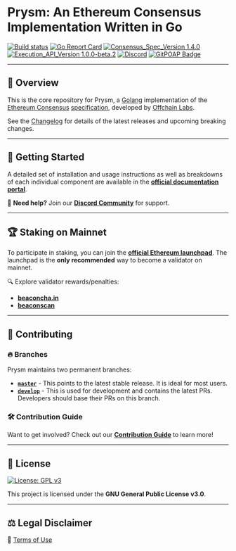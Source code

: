<h1 align="left">Prysm: An Ethereum Consensus Implementation Written in Go</h1>

<div align="left">
  
[![Build status](https://badge.buildkite.com/b555891daf3614bae4284dcf365b2340cefc0089839526f096.svg?branch=master)](https://buildkite.com/prysmatic-labs/prysm)
[![Go Report Card](https://goreportcard.com/badge/github.com/OffchainLabs/prysm)](https://goreportcard.com/report/github.com/OffchainLabs/prysm)
[![Consensus_Spec_Version 1.4.0](https://img.shields.io/badge/Consensus%20Spec%20Version-v1.4.0-blue.svg)](https://github.com/ethereum/consensus-specs/tree/v1.4.0)
[![Execution_API_Version 1.0.0-beta.2](https://img.shields.io/badge/Execution%20API%20Version-v1.0.0.beta.2-blue.svg)](https://github.com/ethereum/execution-apis/tree/v1.0.0-beta.2/src/engine)
[![Discord](https://user-images.githubusercontent.com/7288322/34471967-1df7808a-efbb-11e7-9088-ed0b04151291.png)](https://discord.gg/OffchainLabs)
[![GitPOAP Badge](https://public-api.gitpoap.io/v1/repo/OffchainLabs/prysm/badge)](https://www.gitpoap.io/gh/OffchainLabs/prysm)

</div>

---

## 📖 Overview

This is the core repository for Prysm, a [Golang](https://golang.org/) implementation of the [Ethereum Consensus](https://ethereum.org/en/developers/docs/consensus-mechanisms/#proof-of-stake) [specification](https://github.com/ethereum/consensus-specs), developed by [Offchain Labs](https://www.offchainlabs.com).

See the [Changelog](https://github.com/OffchainLabs/prysm/releases) for details of the latest releases and upcoming breaking changes.

---

## 🚀 Getting Started

A detailed set of installation and usage instructions as well as breakdowns of each individual component are available in the **[official documentation portal](https://docs.prylabs.network)**.

💬 **Need help?** Join our **[Discord Community](https://discord.gg/OffchainLabs)** for support.

---

## 🏆 Staking on Mainnet

To participate in staking, you can join the **[official Ethereum launchpad](https://launchpad.ethereum.org)**. The launchpad is the **only recommended** way to become a validator on mainnet.

🔍 Explore validator rewards/penalties:

- **[beaconcha.in](https://beaconcha.in)**
- **[beaconscan](https://beaconscan.com)**

---

## 🤝 Contributing

### 🔥 Branches

Prysm maintains two permanent branches:

- **[`master`](https://github.com/OffchainLabs/prysm/tree/master)** - This points to the latest stable release. It is ideal for most users.
- **[`develop`](https://github.com/OffchainLabs/prysm/tree/develop)** - This is used for development and contains the latest PRs. Developers should base their PRs on this branch.

### 🛠 Contribution Guide

Want to get involved? Check out our **[Contribution Guide](https://docs.prylabs.network/docs/contribute/contribution-guidelines/)** to learn more!

---

## 📜 License

[![License: GPL v3](https://img.shields.io/badge/License-GPLv3-blue.svg)](https://www.gnu.org/licenses/gpl-3.0.en.html)  

This project is licensed under the **GNU General Public License v3.0**.

---

## ⚖️ Legal Disclaimer

📜 [Terms of Use](/TERMS_OF_SERVICE.md)
